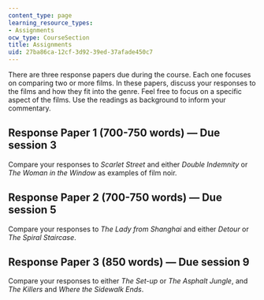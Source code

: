```yaml
---
content_type: page
learning_resource_types:
- Assignments
ocw_type: CourseSection
title: Assignments
uid: 27ba86ca-12cf-3d92-39ed-37afade450c7
---
```


There are three response papers due during the course. Each one focuses on comparing two or more films. In these papers, discuss your responses to the films and how they fit into the genre. Feel free to focus on a specific aspect of the films. Use the readings as background to inform your commentary.

Response Paper 1 (700-750 words) — Due session 3
------------------------------------------------

Compare your responses to _Scarlet Street_ and either _Double Indemnity_ or _The Woman in the Window_ as examples of film noir.

Response Paper 2 (700-750 words) — Due session 5
------------------------------------------------

Compare your responses to _The Lady from Shanghai_ and either _Detour_ or _The Spiral Staircase_.

Response Paper 3 (850 words) — Due session 9
--------------------------------------------

Compare your responses to either _The Set-up_ or _The Asphalt Jungle_, and _The Killers_ and _Where the Sidewalk Ends_.